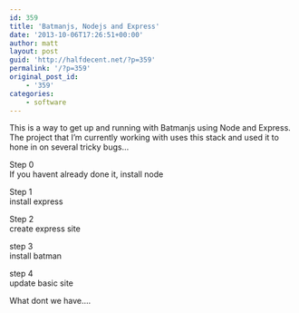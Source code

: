```yaml
---
id: 359
title: 'Batmanjs, Nodejs and Express'
date: '2013-10-06T17:26:51+00:00'
author: matt
layout: post
guid: 'http://halfdecent.net/?p=359'
permalink: '/?p=359'
original_post_id:
    - '359'
categories:
    - software
---
```


This is a way to get up and running with Batmanjs using Node and Express. The project that I’m currently working with uses this stack and used it to hone in on several tricky bugs…

Step 0  
If you havent already done it, install node

Step 1  
install express

Step 2  
create express site

step 3  
install batman

step 4  
update basic site

What dont we have….